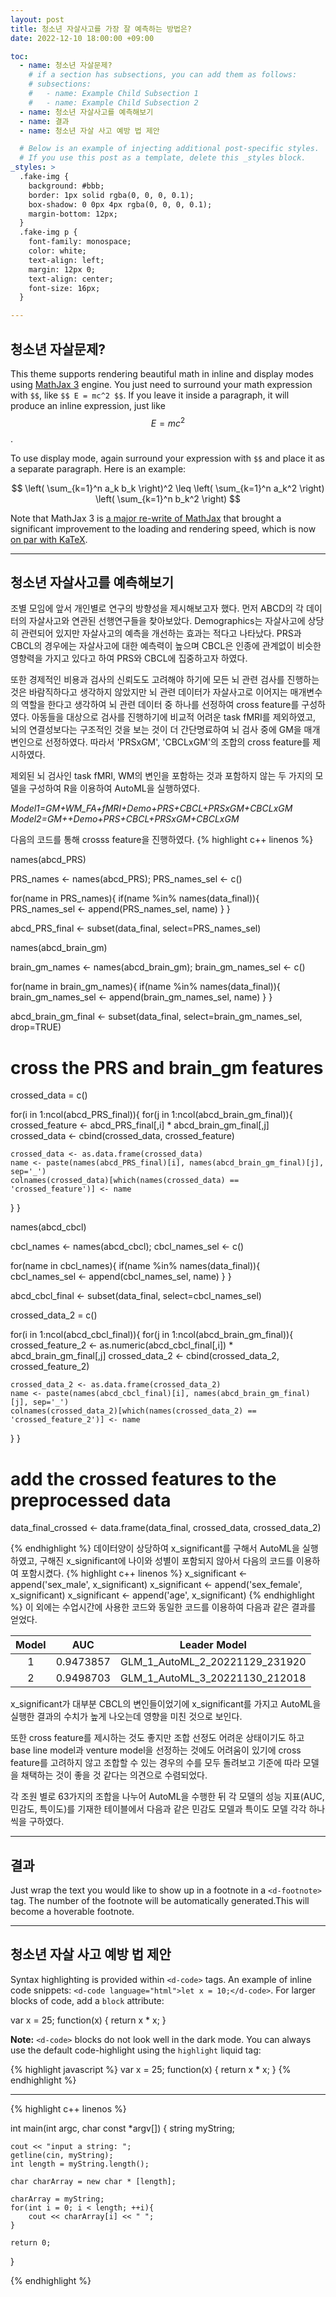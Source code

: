 ```yaml
---
layout: post
title: 청소년 자살사고를 가장 잘 예측하는 방법은?
date: 2022-12-10 18:00:00 +09:00

toc:
  - name: 청소년 자살문제?
    # if a section has subsections, you can add them as follows:
    # subsections:
    #   - name: Example Child Subsection 1
    #   - name: Example Child Subsection 2
  - name: 청소년 자살사고를 예측해보기
  - name: 결과
  - name: 청소년 자살 사고 예방 법 제안

  # Below is an example of injecting additional post-specific styles.
  # If you use this post as a template, delete this _styles block.
_styles: >
  .fake-img {
    background: #bbb;
    border: 1px solid rgba(0, 0, 0, 0.1);
    box-shadow: 0 0px 4px rgba(0, 0, 0, 0.1);
    margin-bottom: 12px;
  }
  .fake-img p {
    font-family: monospace;
    color: white;
    text-align: left;
    margin: 12px 0;
    text-align: center;
    font-size: 16px;
  }

---
```


## **청소년 자살문제?**

This theme supports rendering beautiful math in inline and display modes using [MathJax 3](https://www.mathjax.org/) engine.
You just need to surround your math expression with `$$`, like `$$ E = mc^2 $$`.
If you leave it inside a paragraph, it will produce an inline expression, just like $$ E = mc^2 $$.

To use display mode, again surround your expression with `$$` and place it as a separate paragraph.
Here is an example:

$$
\left( \sum_{k=1}^n a_k b_k \right)^2 \leq \left( \sum_{k=1}^n a_k^2 \right) \left( \sum_{k=1}^n b_k^2 \right)
$$

Note that MathJax 3 is [a major re-write of MathJax](https://docs.mathjax.org/en/latest/upgrading/whats-new-3.0.html) that brought a significant improvement to the loading and rendering speed, which is now [on par with KaTeX](http://www.intmath.com/cg5/katex-mathjax-comparison.php).


***

## 청소년 자살사고를 예측해보기
조별 모임에 앞서 개인별로 연구의 방향성을 제시해보고자 했다. 먼저 ABCD의 각 데이터의 자살사고와 연관된 선행연구들을 찾아보았다. Demographics는 자살사고에 상당히 관련되어 있지만 자살사고의 예측을 개선하는 효과는 적다고 나타났다. PRS과 CBCL의 경우에는 자살사고에 대한 예측력이 높으며 CBCL은 인종에 관계없이 비슷한 영향력을 가지고 있다고 하여 PRS와 CBCL에 집중하고자 하였다.<br/>

또한 경제적인 비용과 검사의 신뢰도도 고려해야 하기에 모든 뇌 관련 검사를 진행하는 것은 바람직하다고 생각하지 않았지만 뇌 관련 데이터가 자살사고로 이어지는 매개변수의 역할을 한다고 생각하여 뇌 관련 데이터 중 하나를 선정하여 cross feature를 구성하였다. 아동들을 대상으로 검사를 진행하기에 비교적 어려운 task fMRI를 제외하였고, 뇌의 연결성보다는 구조적인 것을 보는 것이 더 간단명료하여 뇌 검사 중에 GM을 매개 변인으로 선정하였다. 따라서 'PRSxGM', 'CBCLxGM'의 조합의 cross feature를 제시하였다.<br/>

제외된 뇌 검사인 task fMRI, WM의 변인을 포함하는 것과 포함하지 않는 두 가지의 모델을 구성하여 R을 이용하여 AutoML을 실행하였다. <br/>

*Model1=GM+WM_FA+fMRI+Demo+PRS+CBCL+PRSxGM+CBCLxGM*
*Model2=GM++Demo+PRS+CBCL+PRSxGM+CBCLxGM*<br/>

다음의 코드를 통해 crosss feature을 진행하였다.
{% highlight c++ linenos %}

names(abcd_PRS)

PRS_names <- names(abcd_PRS); PRS_names_sel <- c()

for(name in PRS_names){
  if(name %in% names(data_final)){
    PRS_names_sel <- append(PRS_names_sel, name)
  }
}

abcd_PRS_final <- subset(data_final, select=PRS_names_sel)

names(abcd_brain_gm)

brain_gm_names <- names(abcd_brain_gm); brain_gm_names_sel <- c()

for(name in brain_gm_names){
  if(name %in% names(data_final)){
    brain_gm_names_sel <- append(brain_gm_names_sel, name)
  }
}

abcd_brain_gm_final <- subset(data_final, select=brain_gm_names_sel, drop=TRUE)

# cross the PRS and brain_gm features
crossed_data = c()

for(i in 1:ncol(abcd_PRS_final)){
  for(j in 1:ncol(abcd_brain_gm_final)){
    crossed_feature <- abcd_PRS_final[,i] * abcd_brain_gm_final[,j]
    crossed_data <- cbind(crossed_data, crossed_feature)

    crossed_data <- as.data.frame(crossed_data)
    name <- paste(names(abcd_PRS_final)[i], names(abcd_brain_gm_final)[j], sep='_')
    colnames(crossed_data)[which(names(crossed_data) == 'crossed_feature')] <- name
  }
}

names(abcd_cbcl)

cbcl_names <- names(abcd_cbcl); cbcl_names_sel <- c()

for(name in cbcl_names){
  if(name %in% names(data_final)){
    cbcl_names_sel <- append(cbcl_names_sel, name)
  }
}

abcd_cbcl_final <- subset(data_final, select=cbcl_names_sel)

crossed_data_2 = c()

for(i in 1:ncol(abcd_cbcl_final)){
  for(j in 1:ncol(abcd_brain_gm_final)){
    crossed_feature_2 <- as.numeric(abcd_cbcl_final[,i]) * abcd_brain_gm_final[,j]
    crossed_data_2 <- cbind(crossed_data_2, crossed_feature_2)

    crossed_data_2 <- as.data.frame(crossed_data_2)
    name <- paste(names(abcd_cbcl_final)[i], names(abcd_brain_gm_final)[j], sep='_')
    colnames(crossed_data_2)[which(names(crossed_data_2) == 'crossed_feature_2')] <- name
  }
}

# add the crossed features to the preprocessed data
data_final_crossed <- data.frame(data_final, crossed_data, crossed_data_2)

{% endhighlight %}
데이터양이 상당하여 x_significant를 구해서 AutoML을 실행하였고, 구해진 x_significant에 나이와 성별이 포함되지 않아서 다음의 코드를 이용하여 포함시켰다.
{% highlight c++ linenos %}
x_significant <- append('sex_male', x_significant)
x_significant <- append('sex_female', x_significant)
x_significant <- append('age', x_significant)
{% endhighlight %}
이 외에는 수업시간에 사용한 코드와 동일한 코드를 이용하여 다음과 같은 결과를 얻었다.<br/>

|Model|AUC|Leader Model|
|:---:|:---:|:---:|
|1|0.9473857|GLM_1_AutoML_2_20221129_231920|
|2|0.9498703|GLM_1_AutoML_3_20221130_212018|

x_significant가 대부분 CBCL의 변인들이었기에 x_significant를 가지고 AutoML을 실행한 결과의 수치가 높게 나오는데 영향을 미친 것으로 보인다.

또한 cross feature를 제시하는 것도 좋지만 조합 선정도 어려운 상태이기도 하고 base line model과 venture model을 선정하는 것에도 어려움이 있기에 cross feature를 고려하지 않고 조합할 수 있는 경우의 수를 모두 돌려보고 기준에 따라 모델을 채택하는 것이 좋을 것 같다는 의견으로 수렴되었다.<br/>

각 조원 별로 63가지의 조합을 나누어 AutoML을 수행한 뒤 각 모델의 성능 지표(AUC, 민감도, 특이도)를 기재한 테이블에서 다음과 같은
민감도 모델과 특이도 모델 각각 하나씩을 구하였다.

***

## 결과

Just wrap the text you would like to show up in a footnote in a `<d-footnote>` tag.
The number of the footnote will be automatically generated.<d-footnote>This will become a hoverable footnote.</d-footnote>

***

## 청소년 자살 사고 예방 법 제안

Syntax highlighting is provided within `<d-code>` tags.
An example of inline code snippets: `<d-code language="html">let x = 10;</d-code>`.
For larger blocks of code, add a `block` attribute:

<d-code block language="javascript">
  var x = 25;
  function(x) {
    return x * x;
  }
</d-code>

**Note:** `<d-code>` blocks do not look well in the dark mode.
You can always use the default code-highlight using the `highlight` liquid tag:

{% highlight javascript %}
var x = 25;
function(x) {
  return x * x;
}
{% endhighlight %}

***




{% highlight c++ linenos %}

int main(int argc, char const \*argv[])
{
    string myString;

    cout << "input a string: ";
    getline(cin, myString);
    int length = myString.length();

    char charArray = new char * [length];

    charArray = myString;
    for(int i = 0; i < length; ++i){
        cout << charArray[i] << " ";
    }

    return 0;
}

{% endhighlight %}
